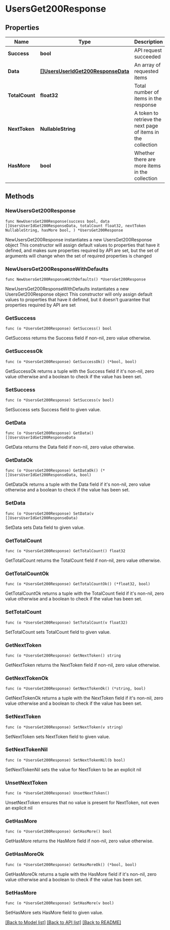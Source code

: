 # UsersGet200Response

## Properties

Name | Type | Description | Notes
------------ | ------------- | ------------- | -------------
**Success** | **bool** | API request succeeded | 
**Data** | [**[]UsersUserIdGet200ResponseData**](UsersUserIdGet200ResponseData.md) | An array of requested items | 
**TotalCount** | **float32** | Total number of items in the response | 
**NextToken** | **NullableString** | A token to retrieve the next page of items in the collection | 
**HasMore** | **bool** | Whether there are more items in the collection | 

## Methods

### NewUsersGet200Response

`func NewUsersGet200Response(success bool, data []UsersUserIdGet200ResponseData, totalCount float32, nextToken NullableString, hasMore bool, ) *UsersGet200Response`

NewUsersGet200Response instantiates a new UsersGet200Response object
This constructor will assign default values to properties that have it defined,
and makes sure properties required by API are set, but the set of arguments
will change when the set of required properties is changed

### NewUsersGet200ResponseWithDefaults

`func NewUsersGet200ResponseWithDefaults() *UsersGet200Response`

NewUsersGet200ResponseWithDefaults instantiates a new UsersGet200Response object
This constructor will only assign default values to properties that have it defined,
but it doesn't guarantee that properties required by API are set

### GetSuccess

`func (o *UsersGet200Response) GetSuccess() bool`

GetSuccess returns the Success field if non-nil, zero value otherwise.

### GetSuccessOk

`func (o *UsersGet200Response) GetSuccessOk() (*bool, bool)`

GetSuccessOk returns a tuple with the Success field if it's non-nil, zero value otherwise
and a boolean to check if the value has been set.

### SetSuccess

`func (o *UsersGet200Response) SetSuccess(v bool)`

SetSuccess sets Success field to given value.


### GetData

`func (o *UsersGet200Response) GetData() []UsersUserIdGet200ResponseData`

GetData returns the Data field if non-nil, zero value otherwise.

### GetDataOk

`func (o *UsersGet200Response) GetDataOk() (*[]UsersUserIdGet200ResponseData, bool)`

GetDataOk returns a tuple with the Data field if it's non-nil, zero value otherwise
and a boolean to check if the value has been set.

### SetData

`func (o *UsersGet200Response) SetData(v []UsersUserIdGet200ResponseData)`

SetData sets Data field to given value.


### GetTotalCount

`func (o *UsersGet200Response) GetTotalCount() float32`

GetTotalCount returns the TotalCount field if non-nil, zero value otherwise.

### GetTotalCountOk

`func (o *UsersGet200Response) GetTotalCountOk() (*float32, bool)`

GetTotalCountOk returns a tuple with the TotalCount field if it's non-nil, zero value otherwise
and a boolean to check if the value has been set.

### SetTotalCount

`func (o *UsersGet200Response) SetTotalCount(v float32)`

SetTotalCount sets TotalCount field to given value.


### GetNextToken

`func (o *UsersGet200Response) GetNextToken() string`

GetNextToken returns the NextToken field if non-nil, zero value otherwise.

### GetNextTokenOk

`func (o *UsersGet200Response) GetNextTokenOk() (*string, bool)`

GetNextTokenOk returns a tuple with the NextToken field if it's non-nil, zero value otherwise
and a boolean to check if the value has been set.

### SetNextToken

`func (o *UsersGet200Response) SetNextToken(v string)`

SetNextToken sets NextToken field to given value.


### SetNextTokenNil

`func (o *UsersGet200Response) SetNextTokenNil(b bool)`

 SetNextTokenNil sets the value for NextToken to be an explicit nil

### UnsetNextToken
`func (o *UsersGet200Response) UnsetNextToken()`

UnsetNextToken ensures that no value is present for NextToken, not even an explicit nil
### GetHasMore

`func (o *UsersGet200Response) GetHasMore() bool`

GetHasMore returns the HasMore field if non-nil, zero value otherwise.

### GetHasMoreOk

`func (o *UsersGet200Response) GetHasMoreOk() (*bool, bool)`

GetHasMoreOk returns a tuple with the HasMore field if it's non-nil, zero value otherwise
and a boolean to check if the value has been set.

### SetHasMore

`func (o *UsersGet200Response) SetHasMore(v bool)`

SetHasMore sets HasMore field to given value.



[[Back to Model list]](../README.md#documentation-for-models) [[Back to API list]](../README.md#documentation-for-api-endpoints) [[Back to README]](../README.md)



